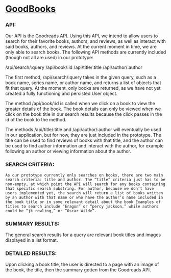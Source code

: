 # [GoodBooks](https://intense-tor-95063.herokuapp.com)

### API:
Our API is the Goodreads API. Using this API, we intend to allow users to search for their favorite books, authors, and reviews, as well as interact with said books, authors, and reviews. At the current moment in time, we are only able to search books. The following API methods are currently included (though not all are used) in our prototype:

/api/search/:query
/api/book/:id
/api/title/:title
/api/author/:author

The first method, /api/search/:query takes in the given query, such as a book name, series name, or author name, and returns a list of objects that fit that query. At the moment, only books are returned, as we have not yet created a fully functioning and persisted User object.

The method /api/book/:id is called when we click on a book to view the greater details of the book. The book details can only be viewed when we click on the book title in our search results because the click passes in the id of the book to the method.

The methods /api/title/:title and /api/author/:author will eventually be used in our application, but for now, they are just included in the prototype. The title can be used to find reviews of books with that title, and the author can be used to find author information and interact with the author, for example following an author or viewing information about the author.

### SEARCH CRITERIA:
	As our prototype currently only searches on books, there are two main search criteria: title and author. The “title” criteria just has to be non-empty, at which point the API will search for any books containing that specific search substring. For author, because we don’t have users implemented yet, the search will return a list of books written by an author with that name or who have the author’s name included in the book title or in some relevant detail about the book Examples of titles to search include “Eragon” or “percy jackson,” while authors could be “jk rowling,” or “Oscar Wilde”.

### SUMMARY RESULTS: 

The general search results for a query are relevant book titles and images displayed in a list format. 

### DETAILED RESULTS:

Upon clicking a book title, the user is directed to a page with an image of the book, the title, then the summary gotten from the Goodreads API. 
